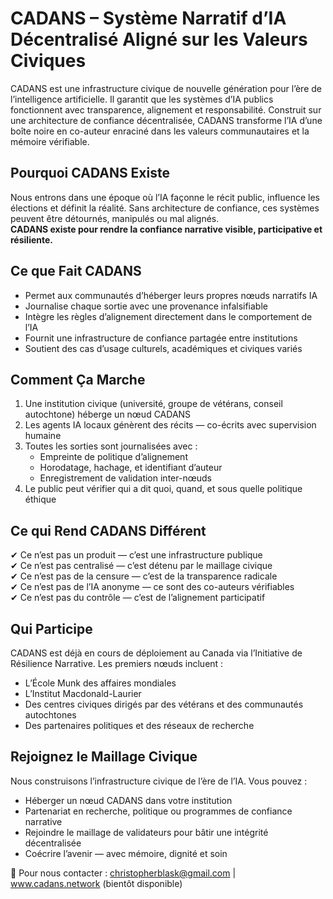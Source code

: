 # CADANS – Système Narratif d’IA Décentralisé Aligné sur les Valeurs Civiques

CADANS est une infrastructure civique de nouvelle génération pour l’ère de l’intelligence artificielle. Il garantit que les systèmes d’IA publics fonctionnent avec transparence, alignement et responsabilité. Construit sur une architecture de confiance décentralisée, CADANS transforme l’IA d’une boîte noire en co-auteur enraciné dans les valeurs communautaires et la mémoire vérifiable.

## Pourquoi CADANS Existe

Nous entrons dans une époque où l’IA façonne le récit public, influence les élections et définit la réalité. Sans architecture de confiance, ces systèmes peuvent être détournés, manipulés ou mal alignés.  
**CADANS existe pour rendre la confiance narrative visible, participative et résiliente.**

## Ce que Fait CADANS

- Permet aux communautés d’héberger leurs propres nœuds narratifs IA  
- Journalise chaque sortie avec une provenance infalsifiable  
- Intègre les règles d’alignement directement dans le comportement de l’IA  
- Fournit une infrastructure de confiance partagée entre institutions  
- Soutient des cas d’usage culturels, académiques et civiques variés  

## Comment Ça Marche

1. Une institution civique (université, groupe de vétérans, conseil autochtone) héberge un nœud CADANS  
2. Les agents IA locaux génèrent des récits — co-écrits avec supervision humaine  
3. Toutes les sorties sont journalisées avec :  
   - Empreinte de politique d’alignement  
   - Horodatage, hachage, et identifiant d’auteur  
   - Enregistrement de validation inter-nœuds  
4. Le public peut vérifier qui a dit quoi, quand, et sous quelle politique éthique  

## Ce qui Rend CADANS Différent

✔ Ce n’est pas un produit — c’est une infrastructure publique  
✔ Ce n’est pas centralisé — c’est détenu par le maillage civique  
✔ Ce n’est pas de la censure — c’est de la transparence radicale  
✔ Ce n’est pas de l’IA anonyme — ce sont des co-auteurs vérifiables  
✔ Ce n’est pas du contrôle — c’est de l’alignement participatif  

## Qui Participe

CADANS est déjà en cours de déploiement au Canada via l’Initiative de Résilience Narrative. Les premiers nœuds incluent :  
- L’École Munk des affaires mondiales  
- L’Institut Macdonald-Laurier  
- Des centres civiques dirigés par des vétérans et des communautés autochtones  
- Des partenaires politiques et des réseaux de recherche  

## Rejoignez le Maillage Civique

Nous construisons l’infrastructure civique de l’ère de l’IA. Vous pouvez :  
- Héberger un nœud CADANS dans votre institution  
- Partenariat en recherche, politique ou programmes de confiance narrative  
- Rejoindre le maillage de validateurs pour bâtir une intégrité décentralisée  
- Coécrire l’avenir — avec mémoire, dignité et soin  

📩 Pour nous contacter : christopherblask@gmail.com | www.cadans.network (bientôt disponible)
